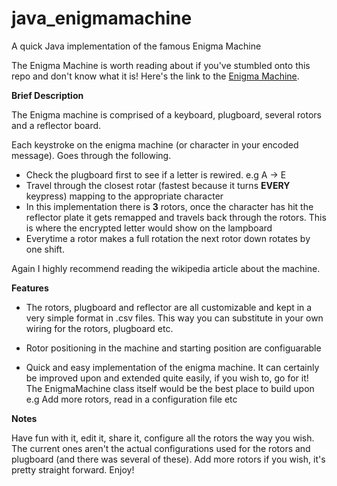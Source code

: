# java_enigmamachine
A quick Java implementation of the famous Enigma Machine

The Enigma Machine is worth reading about if you've stumbled onto this repo and don't know what it is! Here's the link to the [Enigma Machine](https://en.wikipedia.org/wiki/Enigma_machine).

**Brief Description**

The Enigma machine is comprised of a keyboard, plugboard, several rotors and a reflector board. 

Each keystroke on the enigma machine (or character in your encoded message). Goes through the following.

* Check the plugboard first to see if a letter is rewired. e.g A -> E
* Travel through the closest rotar (fastest because it turns **EVERY** keypress) mapping to the appropriate character
* In this implementation there is **3** rotors, once the character has hit the reflector plate it gets remapped and travels back through the rotors. This is where the encrypted letter would show on the lampboard
* Everytime a rotor makes a full rotation the next rotor down rotates by one shift.

Again I highly recommend reading the wikipedia article about the machine.

**Features**

* The rotors, plugboard and reflector are all customizable and kept in a very simple format in .csv files. This way you can substitute in your own wiring for the rotors, plugboard etc.

* Rotor positioning in the machine and starting position are configuarable

* Quick and easy implementation of the enigma machine. It can certainly be improved upon and extended quite easily, if you wish to, go for it! The EnigmaMachine class itself would be the best place to build upon e.g Add more rotors, read in a configuration file etc

**Notes**

Have fun with it, edit it, share it, configure all the rotors the way you wish. The current ones aren't the actual configurations used for the rotors and plugboard (and there was several of these). Add more rotors if you wish, it's pretty straight forward. Enjoy!
